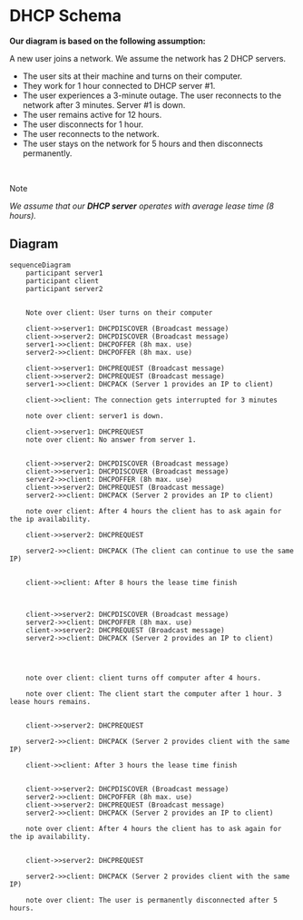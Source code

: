 # DHCP Schema

**Our diagram is based on the following assumption:**

A new user joins a network. We assume the network has 2 DHCP servers. 

- The user sits at their machine and turns on their computer. 
- They work for 1 hour connected to DHCP server #1. 
- The user experiences a 3-minute outage. The user reconnects to the network after 3 minutes. Server #1 is down. 
- The user remains active for 12 hours. 
- The user disconnects for 1 hour. 
- The user reconnects to the network.
- The user stays on the network for 5 hours and then disconnects permanently.

<br/>

>[!NOTE]
> *We assume that our **DHCP server** operates with average lease time (8 hours).*


## Diagram

```mermaid
sequenceDiagram
    participant server1
    participant client
    participant server2
   

    Note over client: User turns on their computer

    client->>server1: DHCPDISCOVER (Broadcast message)
    client->>server2: DHCPDISCOVER (Broadcast message)
    server1->>client: DHCPOFFER (8h max. use)
    server2->>client: DHCPOFFER (8h max. use)

    client->>server1: DHCPREQUEST (Broadcast message) 
    client->>server2: DHCPREQUEST (Broadcast message) 
    server1->>client: DHCPACK (Server 1 provides an IP to client)

    client->>client: The connection gets interrupted for 3 minutes
    
    note over client: server1 is down.

    client->>server1: DHCPREQUEST
    note over client: No answer from server 1.


    client->>server2: DHCPDISCOVER (Broadcast message)
    client->>server1: DHCPDISCOVER (Broadcast message)
    server2->>client: DHCPOFFER (8h max. use)
    client->>server2: DHCPREQUEST (Broadcast message) 
    server2->>client: DHCPACK (Server 2 provides an IP to client)

    note over client: After 4 hours the client has to ask again for the ip availability.

    client->>server2: DHCPREQUEST

    server2->>client: DHCPACK (The client can continue to use the same IP)


    client->>client: After 8 hours the lease time finish



    client->>server2: DHCPDISCOVER (Broadcast message)
    server2->>client: DHCPOFFER (8h max. use)
    client->>server2: DHCPREQUEST (Broadcast message)
    server2->>client: DHCPACK (Server 2 provides an IP to client)


    

    note over client: client turns off computer after 4 hours.

    note over client: The client start the computer after 1 hour. 3 lease hours remains.


    client->>server2: DHCPREQUEST

    server2->>client: DHCPACK (Server 2 provides client with the same IP)

    client->>client: After 3 hours the lease time finish


    client->>server2: DHCPDISCOVER (Broadcast message)
    server2->>client: DHCPOFFER (8h max. use)
    client->>server2: DHCPREQUEST (Broadcast message)
    server2->>client: DHCPACK (Server 2 provides an IP to client)

    note over client: After 4 hours the client has to ask again for the ip availability.


    client->>server2: DHCPREQUEST

    server2->>client: DHCPACK (Server 2 provides client with the same IP)

    note over client: The user is permanently disconnected after 5 hours.
```
